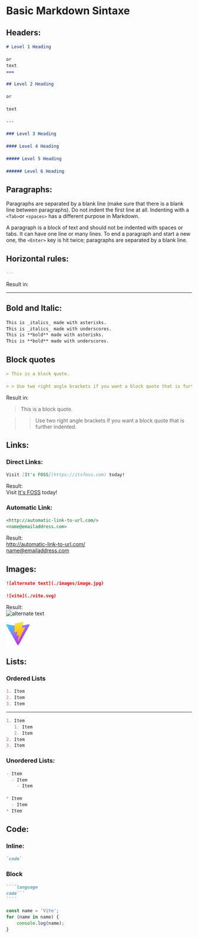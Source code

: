 # Basic Markdown Sintaxe

## Headers:

```md
# Level 1 Heading

or
text
===

## Level 2 Heading

or

text

---

### Level 3 Heading

#### Level 4 Heading

##### Level 5 Heading

###### Level 6 Heading
```

## Paragraphs:

Paragraphs are separated by a blank line (make sure that there is a blank line between paragraphs). Do not indent the first line at all. Indenting with a `<Tab>`or `<spaces>` has a different purpose in Markdown.

A paragraph is a block of text and should not be indented with spaces or tabs. It can have one line or many lines. To end a paragraph and start a new one, the `<Enter>` key is hit twice; paragraphs are separated by a blank line.

## Horizontal rules:

```md
---
```

Result in:

---

## Bold and Italic:

```md
This is _italics_ made with asterisks.
This is _italics_ made with underscores.
This is **bold** made with asterisks.
This is **bold** made with underscores.
```

## Block quotes

```md
> This is a block quote.

> > Use two right angle brackets if you want a block quote that is further indented.
```

Result in:

> This is a block quote.

> > Use two right angle brackets if you want a block quote that is further indented.

## Links:

### Direct Links:

```md
Visit [It's FOSS](https://itsfoss.com) today!
```

Result:  
Visit [It's FOSS](https://itsfoss.com) today!

### Automatic Link:

```md
<http://automatic-link-to-url.com/>
<name@emailaddress.com>
```

Result:  
<http://automatic-link-to-url.com/>  
<name@emailaddress.com>

## Images:

```md
![alternate text](./images/image.jpg)

![vite](./vite.svg)
```

Result:  
![alternate text](./images/image.jpg)

![vite](./vite.svg)

## Lists:

### Ordered Lists

```md
1. Item
2. Item
3. Item
```

---

```md
1. Item
   1. Item
   2. Item
2. Item
3. Item
```

### Unordered Lists:

```md
- Item
  - Item
    - Item

* Item
  - Item
* Item
```

## Code:

### Inline:

```md
`code`
```

### Block

`````md
````language
code```
````
`````

```js
const name = 'Vite';
for (name in name) {
	console.log(name);
}
```
